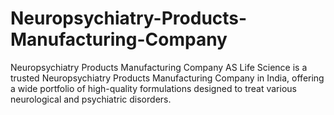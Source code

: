 # Neuropsychiatry-Products-Manufacturing-Company
Neuropsychiatry Products Manufacturing Company  AS Life Science is a trusted Neuropsychiatry Products Manufacturing Company in India, offering a wide portfolio of high-quality formulations designed to treat various neurological and psychiatric disorders.
